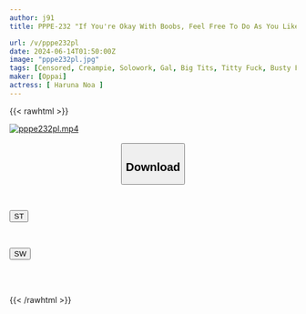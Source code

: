 ```yaml
---
author: j91
title: PPPE-232 "If You're Okay With Boobs, Feel Free To Do As You Like." I'm Using The Boobs And Pussy Of The College Gal Who Hangs Out Here As Wank Material In Lieu Of Rent. Aoi Hazuki

url: /v/pppe232pl
date: 2024-06-14T01:50:00Z
image: "pppe232pl.jpg"
tags: [Censored, Creampie, Solowork, Gal, Big Tits, Titty Fuck, Busty Fetish	]
maker: [Oppai]
actress: [ Haruna Noa ]
---
```



{{< rawhtml >}}

<div class="video" data-videoid="zMG8WxgLBoCYjWM">
    <a href="javascript:;">
        <img src="/v/pppe232pl/pppe232pl.jpg" width="WIDTH" height="HEIGHT" alt="pppe232pl.mp4" loading="lazy">
    </a>
</div>

<script type="text/javascript" src="https://j91.asia/asset/on-demand-st.js"></script>

<br>
  <link rel="stylesheet" href="https://j91.asia/asset/bs5.css">
  
  <center>
  <button class="btn btn-primary" type="button" data-bs-toggle="collapse" data-bs-target=".multi-collapse" aria-expanded="false" aria-controls="multiCollapseExample1 multiCollapseExample2"><h2>Download</h2></button></center>
</p>
<div class="row">
  <div class="col">
    <div class="collapse multi-collapse" id="multiCollapseExample1">
      <div class="card card-body">
	      	      <br>
<div class="buttons">  
<p><a href="/v/pppe232pl/st.html" target="_blank"><button class="btn-hover color-3"><i class="fa fa-download"></i> ST</button></a></p></div>
    </div>
  </div>
</div>
  <div class="col">
    <div class="collapse multi-collapse" id="multiCollapseExample2">
      <div class="card card-body">
	      <br>
<div class="buttons">
<p><a href="/v/pppe232pl/sw.html" target="_blank"><button class="btn-hover color-2"><i class="fa fa-download"></i> SW</button></a></p></div>
<br><br>
      </div>
    </div>
  </div>
</div>

{{< /rawhtml >}}